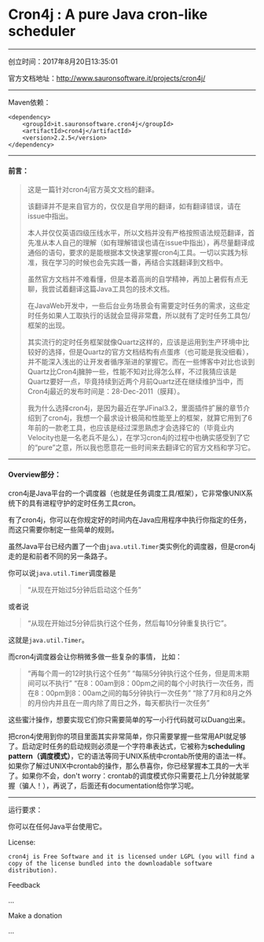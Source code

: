 # Cron4j : A pure Java cron-like scheduler
- - -
创立时间：2017年8月20日13:35:01

官方文档地址：http://www.sauronsoftware.it/projects/cron4j/
- - -
Maven依赖：
```
<dependency>
    <groupId>it.sauronsoftware.cron4j</groupId>
    <artifactId>cron4j</artifactId>
    <version>2.2.5</version>
</dependency>
```
- - -
#### 前言：
> 这是一篇针对cron4j官方英文文档的翻译。
>
> 该翻译并不是来自官方的，仅仅是自学用的翻译，如有翻译错误，请在issue中指出。
>
> 本人并仅仅英语四级压线水平，所以文档并没有严格按照语法规范翻译，首先准从本人自己的理解（如有理解错误也请在issue中指出），再尽量翻译成通俗的语句，要求的是能根据本文快速掌握cron4j工具。一切以实践为标准，我在学习的时候也会先实践一番，再结合实践翻译到文档中。
>
> 虽然官方文档并不难看懂，但是本着高尚的自学精神，再加上暑假有点无聊，我尝试着翻译这篇Java工具包的技术文档。
>
> 在JavaWeb开发中，一些后台业务场景会有需要定时任务的需求，这些定时任务如果人工取执行的话就会显得非常蠢，所以就有了定时任务工具包/框架的出现。
>
> 其实流行的定时任务框架就像Quartz这样的，应该是运用到生产环境中比较好的选择，但是Quartz的官方文档结构有点蛋疼（也可能是我没细看），并不能深入浅出的让开发者循序渐进的掌握它。而在一些博客中对比也谈到Quartz比Cron4j臃肿一些，性能不知对比得怎么样，不过我猜应该是Quartz要好一点，毕竟持续到近两个月前Quartz还在继续维护当中，而Cron4j最近的发布时间是：28-Dec-2011（膜拜）。
>
> 我为什么选择cron4j，是因为最近在学JFinal3.2，里面插件扩展的章节介绍到了cron4j，我想一个最求设计极简和性能至上的框架，就算它用到了6年前的一款老工具，也应该是经过深思熟虑才会选择它的（毕竟业内Velocity也是一名老兵不是么），在学习cron4j的过程中也确实感受到了它的“pure”之意，所以我也愿意花一些时间来去翻译它的官方文档和学习它。
- - -
#### Overview部分：
cron4j是Java平台的一个调度器（也就是任务调度工具/框架），它非常像UNIX系统下的具有进程守护的定时任务工具cron。

有了cron4j，你可以在你规定好的时间内在Java应用程序中执行你指定的任务，而这只需要你制定一些简单的规则。

虽然Java平台已经内置了一个由`java.util.Timer`类实例化的调度器，但是cron4j走的是和前者不同的另一条路子。

你可以说`java.util.Timer`调度器是
> “从现在开始过5分钟后启动这个任务”

或者说
> “从现在开始过5分钟后执行这个任务，然后每10分钟重复执行它”。

这就是`java.util.Timer`。

而cron4j调度器会让你稍微多做一些复杂的事情，
比如：
> “再每个周一的12时执行这个任务”
> “每隔5分钟执行这个任务，但是周末期间可以不执行”
> “在8：00am到8：00pm之间的每个小时执行一次任务，而在8：00pm到8：00am之间的每5分钟执行一次任务”
> “除了7月和8月之外的月份内并且在一周内除了周日之外，每天都执行一次任务”

这些蜜汁操作，想要实现它们你只需要简单的写一小行代码就可以Duang出来。

把cron4j使用到你的项目里面其实非常简单，你只需要掌握一些常用API就足够了。启动定时任务的启动规则必须是一个字符串表达式，它被称为**scheduling pattern（调度模式）**，它的语法等同于UNIX系统中crontab所使用的语法一样。如果你了解过UNIX中crontab的操作，那么恭喜你，你已经掌握本工具的一大半了。如果你不会，don't worry：crontab的调度模式你只需要花上几分钟就能掌握（骗人！），再说了，后面还有documentation给你学习呢。
- - -
运行要求：

你可以在任何Java平台使用它。

License:
```
cron4j is Free Software and it is licensed under LGPL (you will find a copy of the license bundled into the downloadable software distribution).
```

Feedback

...

Make a donation

...
